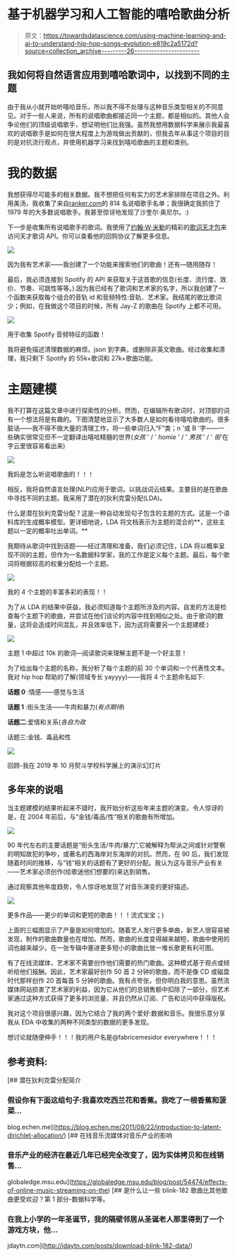 # 基于机器学习和人工智能的嘻哈歌曲分析

> 原文：<https://towardsdatascience.com/using-machine-learning-and-ai-to-understand-hip-hop-songs-evolution-e819c2a5172d?source=collection_archive---------26----------------------->

## 我如何将自然语言应用到嘻哈歌词中，以找到不同的主题

由于我从小就开始听嘻哈音乐，所以我不得不处理与这种音乐类型相关的不同意见。对于一些人来说，所有的说唱歌曲都接近同一个主题，都是相似的。其他人会争论他们的顶级说唱歌手，想证明他们比我强。虽然我想用数据科学来展示我最喜欢的说唱歌手是如何在很大程度上为游戏做出贡献的，但我去年从事这个项目的目的是对抗流行观点，并使用机器学习来找到嘻哈歌曲的主题和类别。

# 我的数据

我想获得尽可能多的相关数据。我不想把任何有实力的艺术家排除在项目之外。利用美汤，我收集了来自[ranker.com](http://www.ranker.com)的 814 名说唱歌手名单；我很确定我抓住了 1979 年的大多数说唱歌手。我甚至惊讶地发现了沙奎尔·奥尼尔。:)

下一步是收集所有说唱歌手的歌词。我使用了[约翰·W·米勒](https://www.johnwmillr.com/)的精彩的[歌词天才包](https://github.com/johnwmillr/LyricsGenius)来访问天才歌词 API。你可以查看他的回购协议了解更多信息。

![](img/3244ece17bcd7e46319754dd8e8708ed.png)

因为我有艺术家——我创建了一个功能来搜索他们的歌曲！还有—随用随存！

最后，我必须连接到 Spotify 的 API 来获取关于这首歌的信息(长度、流行度、效价、节奏、可跳性等等。).因为我已经有了歌词和艺术家的名字，所以我创建了一个函数来获取每个组合的音轨 id 和音频特性:音轨、艺术家。我结尾的歌比歌词少；例如，在我做这个项目的时候，所有 Jay-Z 的歌曲在 Spotify 上都不可用。

![](img/f3a4e44299e1ae2c5291c45b67a49a6b.png)

用于收集 Spotify 音频特征的函数！

我将避免描述清理数据的麻烦。json 到字典，或删除非英文歌曲。经过收集和清理，我只剩下 Spotify 的 55k+歌词和 27k+歌曲功能。

# 主题建模

我不打算在这篇文章中进行探索性的分析。然而，在编辑所有歌词时，对顶部的词有一个想法将是有趣的。下图清楚地显示了大多数人是如何看待嘻哈歌曲的。很多脏话——我不得不做大量的清理工作，将一些单词归入“F”类；n '或 B '字——一些确实很常见但不一定翻译出嘻哈精髓的世界(*女孩* ' / ' *homie* ' / ' *男孩* ' / ' *街*'在字云里很容易看出来)

![](img/906277635870c05b37f5cfce84c58476.png)

我妈是怎么听说唱歌曲的！！！

相反，我将自然语言处理(NLP)应用于歌词，以挑战词云结果。主要目的是在歌曲中寻找不同的主题。我采用了潜在的狄利克雷分配(LDA)。

什么是潜在狄利克雷分配？这是一种自动发现句子包含的主题的方式。这是一个语料库的生成概率模型。更详细地说，LDA 将文档表示为主题的混合的**，这些主题以一定的概率吐出单词。**

我期待从歌词中找到话题——经过清理和准备。我们必须记住，LDA 将以概率呈现不同的主题，但作为一名数据科学家，我的工作是定义每个主题。最后，每个歌词将根据较高的权重分配给一个主题。

![](img/d55f362172daf33e686c84f4c5fab859.png)

我的 4 个主题的丰富多彩的表现！！

为了从 LDA 的结果中获益，我必须知道每个主题所涉及的内容。自发的方法是检查每个主题下的歌曲，并尝试在他们谈论的内容中找到相似之处。由于歌词的数量，这将会造成时间混乱，并且效率低下，因为这将需要另一个主题建模:)

![](img/23b7c13586cafc51d7b347b776a622c4.png)

主题 1 中超过 10k 的歌词—阅读歌词来理解主题不是一个好主意！

为了给出每个主题的名称，我分析了每个主题的前 30 个单词和一个代表性文本。我对 hip hop 帮助的了解(领域专长 yayyyy)——我将 4 个主题命名如下:

**话题 0** :情感——感觉与生活

**话题 1** :街头生活——牛肉和暴力(*有点期待*)

**话题二**:爱情和关系(*各自为政*

话题三:金钱、毒品和性

![](img/bea160433415f0822198f8a2ff5c971a.png)

回顾-我在 2019 年 10 月熨斗学校科学展上的演示幻灯片

## 多年来的说唱

当主题建模的结果听起来不错时，我开始分析这些年来主题的演变。令人惊讶的是，在 2004 年前后，与“金钱/毒品/性”相关的歌曲有所增加。

![](img/5f6934550aef9b6a806d46a470521693.png)

90 年代左右的主要话题是“街头生活/牛肉/暴力”,它被解释为帮派之间或针对警察的明知故犯的争吵，或著名的西海岸对东海岸的对抗。然而，在 90 后，我们发现随着时间的推移，与“钱”相关的话题有了更好的分配。我认为这与音乐产业有关——艺术家必须创作(给歌迷他们想要的)来达到销售。

通过观察其他年度趋势，令人惊讶地发现了对音乐演变的更好描述。

![](img/46aaa78bbaa0d0706e18d95e1f3911d3.png)

更多作品——更少的单词和更短的歌曲！！！流式宝宝；)

上面的三幅图显示了产量是如何增加的。随着艺人发行更多单曲，新艺人很容易被发现，制作的歌曲数量也在增加。然而，歌曲的长度变得越来越短，歌曲中使用的词也越来越少。在一张专辑中塞进更多短小的歌曲比放一堆长歌更有利可图。

有了在线流媒体，艺术家不需要创作他们需要的热门歌曲。这种模式基于观点或倾听给他们报酬。因此，艺术家最好创作 50 首 2 分钟的歌曲，而不是像 CD 或磁盘时代那样创作 20 首每首 5 分钟的歌曲。我有点夸张，但你明白我的意思。虽然流媒体网站损害了艺术家的利益，因为它从他们的总销售额中扣除了一部分，但艺术家通过这种方式获得了更多的浏览量，并且仍然从订阅、广告和访问中获得版税。

我对这个项目很感兴趣，因为它结合了我的两个爱好:数据和音乐。我很乐意分享我从 EDA 中收集的两种不同类型的数据的更多发现。

想讨论就随便伸手！！！我的用户名是@fabricemesidor everywhere！！！

## 参考资料:

 [## 潜在狄利克雷分配简介

### 假设你有下面这组句子:我喜欢吃西兰花和香蕉。我吃了一根香蕉和菠菜…

blog.echen.me](https://blog.echen.me/2011/08/22/introduction-to-latent-dirichlet-allocation/) [](https://globaledge.msu.edu/blog/post/54474/effects-of-online-music-streaming-on-the) [## 在线音乐流媒体对音乐产业的影响

### 音乐产业的经济在最近几年已经完全改变了，因为实体拷贝和在线销售…

globaledge.msu.edu](https://globaledge.msu.edu/blog/post/54474/effects-of-online-music-streaming-on-the) [](http://jdaytn.com/posts/download-blink-182-data/) [## 是什么让一些 blink-182 歌曲比其他歌曲更受欢迎？第 1 部分-数据科学等。

### 在我上小学的一年圣诞节，我的隔壁邻居从圣诞老人那里得到了一个游戏方块，他…

jdaytn.com](http://jdaytn.com/posts/download-blink-182-data/)